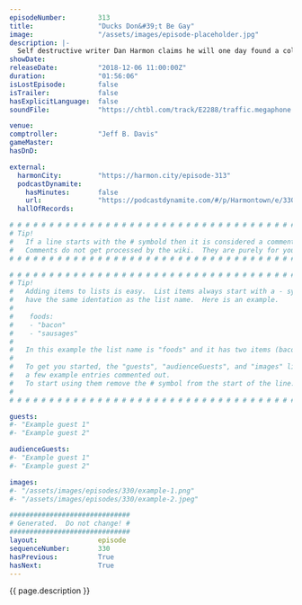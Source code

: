 ```yaml
---
episodeNumber:        313
title:                "Ducks Don&#39;t Be Gay"
image:                "/assets/images/episode-placeholder.jpg"
description: |-
  Self destructive writer Dan Harmon claims he will one day found a colony of like-minded misfits. He's appointed suit-clad gadabout Jeff Davis as his Comptroller and bearded dreamboat Spencer Crittenden as his Dungeon Master. It's like a neurotic town hall meeting, often with alcohol and famous people.
showDate:             
releaseDate:          "2018-12-06 11:00:00Z"
duration:             "01:56:06"
isLostEpisode:        false
isTrailer:            false
hasExplicitLanguage:  false
soundFile:            "https://chtbl.com/track/E2288/traffic.megaphone.fm/STA7192102916.mp3?updated=1596578450"

venue:                
comptroller:          "Jeff B. Davis"
gameMaster:           
hasDnD:               

external:
  harmonCity:         "https://harmon.city/episode-313"
  podcastDynamite:
    hasMinutes:       false
    url:              "https://podcastdynamite.com/#/p/Harmontown/e/330/313"
  hallOfRecords:      

# # # # # # # # # # # # # # # # # # # # # # # # # # # # # # # # # # # # # # # # # # # # #
# Tip!
#   If a line starts with the # symbold then it is considered a comment.
#   Comments do not get processed by the wiki.  They are purely for your information.
# # # # # # # # # # # # # # # # # # # # # # # # # # # # # # # # # # # # # # # # # # # # #

# # # # # # # # # # # # # # # # # # # # # # # # # # # # # # # # # # # # # # # # # # # # #
# Tip!
#   Adding items to lists is easy.  List items always start with a - symbol and have
#   have the same identation as the list name.  Here is an example.
#
#    foods:
#    - "bacon"
#    - "sausages"
#
#   In this example the list name is "foods" and it has two items (bacon, and sausages).
#
#   To get you started, the "guests", "audienceGuests", and "images" lists below have
#   a few example entries commented out.
#   To start using them remove the # symbol from the start of the line.
#
# # # # # # # # # # # # # # # # # # # # # # # # # # # # # # # # # # # # # # # # # # # # #

guests:
#- "Example guest 1"
#- "Example guest 2"

audienceGuests:
#- "Example guest 1"
#- "Example guest 2"

images:
#- "/assets/images/episodes/330/example-1.png"
#- "/assets/images/episodes/330/example-2.jpeg"

##############################
# Generated.  Do not change! #
##############################
layout:               episode
sequenceNumber:       330
hasPrevious:          True
hasNext:              True
---
```


<!-- The episode description will be rendered here -->
{{ page.description }}

<!-- Add your content BELOW here -->
<!-- vvvvvvvvvvvvvvvvvvvvvvvvvvv -->




<!-- ^^^^^^^^^^^^^^^^^^^^^^^^^^^ -->
<!-- Add your content ABOVE here -->

<!-- The episode gallery will be rendered here -->